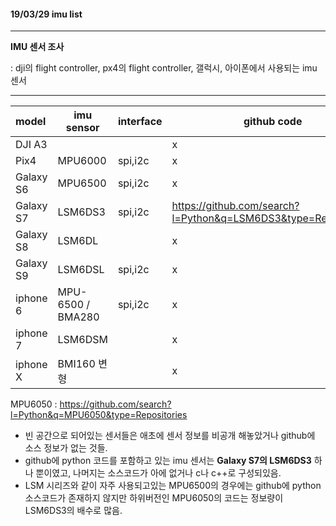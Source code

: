 #### 19/03/29 imu list

------

**IMU 센서 조사**

: dji의 flight controller, px4의 flight controller, 갤럭시, 아이폰에서 사용되는 imu 센서



------

| model     | imu sensor        | interface | github code                                                  |
| :-------- | ----------------- | --------- | ------------------------------------------------------------ |
| DJI A3    |                   |           | x                                                            |
| Pix4      | MPU6000           | spi,i2c   | x                                                            |
| Galaxy S6 | MPU6500           | spi,i2c   | x                                                            |
| Galaxy S7 | LSM6DS3           | spi,i2c   | <https://github.com/search?l=Python&q=LSM6DS3&type=Repositories> |
| Galaxy S8 | LSM6DL            |           | x                                                            |
| Galaxy S9 | LSM6DSL           | spi,i2c   | x                                                            |
| iphone 6  | MPU-6500 / BMA280 | spi,i2c   | x                                                            |
| iphone 7  | LSM6DSM           |           | x                                                            |
| iphone X  | BMI160 변형       |           | x                                                            |

MPU6050 :   <https://github.com/search?l=Python&q=MPU6050&type=Repositories>



- 빈 공간으로 되어있는 센서들은 애초에 센서 정보를 비공개 해놓았거나 github에 소스 정보가 없는 것들.
- github에 python 코드를 포함하고 있는 imu 센서는 **Galaxy S7의 LSM6DS3** 하나 뿐이였고,  나머지는 소스코드가 아에 없거나 c나 c++로 구성되있음.
- LSM 시리즈와 같이 자주 사용되고있는 MPU6500의 경우에는 github에 python 소스코드가 존재하지 않지만 하위버전인 MPU6050의 코드는 정보량이 LSM6DS3의 배수로 많음.  

